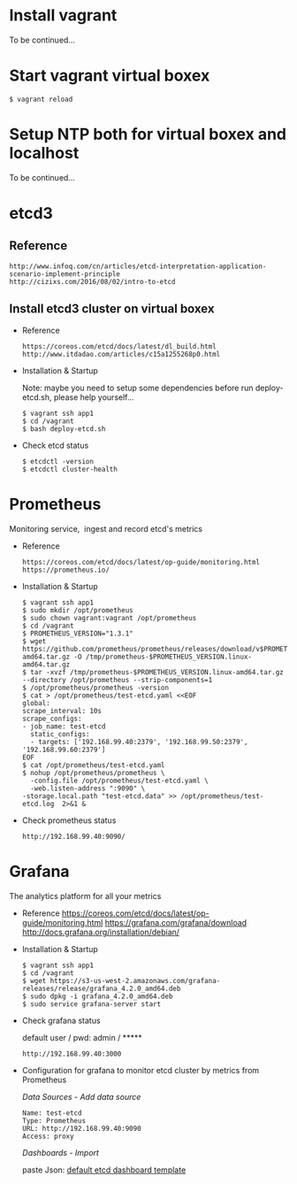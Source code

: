 # Install vagrant

  To be continued...

# Start vagrant virtual boxex

    $ vagrant reload

# Setup NTP both for virtual boxex and localhost

  To be continued...

# etcd3
## Reference

    http://www.infoq.com/cn/articles/etcd-interpretation-application-scenario-implement-principle
    http://cizixs.com/2016/08/02/intro-to-etcd

## Install etcd3 cluster on virtual boxex

* Reference

      https://coreos.com/etcd/docs/latest/dl_build.html
      http://www.itdadao.com/articles/c15a1255268p0.html

* Installation & Startup

  Note: maybe you need to setup some dependencies before run deploy-etcd.sh, please help yourself...

      $ vagrant ssh app1
      $ cd /vagrant
      $ bash deploy-etcd.sh

* Check etcd status

      $ etcdctl -version
      $ etcdctl cluster-health

# Prometheus
Monitoring service,  ingest and record etcd's metrics

* Reference

      https://coreos.com/etcd/docs/latest/op-guide/monitoring.html
      https://prometheus.io/

* Installation & Startup

      $ vagrant ssh app1
      $ sudo mkdir /opt/prometheus
      $ sudo chown vagrant:vagrant /opt/prometheus
      $ cd /vagrant
      $ PROMETHEUS_VERSION="1.3.1"
      $ wget https://github.com/prometheus/prometheus/releases/download/v$PROMETHEUS_VERSION/prometheus-$PROMETHEUS_VERSION.linux-amd64.tar.gz -O /tmp/prometheus-$PROMETHEUS_VERSION.linux-amd64.tar.gz
      $ tar -xvzf /tmp/prometheus-$PROMETHEUS_VERSION.linux-amd64.tar.gz --directory /opt/prometheus --strip-components=1
      $ /opt/prometheus/prometheus -version
      $ cat > /opt/prometheus/test-etcd.yaml <<EOF
      global:
      scrape_interval: 10s
      scrape_configs:
      - job_name: test-etcd
        static_configs:
        - targets: ['192.168.99.40:2379', '192.168.99.50:2379', '192.168.99.60:2379']
      EOF
      $ cat /opt/prometheus/test-etcd.yaml
      $ nohup /opt/prometheus/prometheus \
        -config.file /opt/prometheus/test-etcd.yaml \
        -web.listen-address ":9090" \
      -storage.local.path "test-etcd.data" >> /opt/prometheus/test-etcd.log  2>&1 &

* Check prometheus status

      http://192.168.99.40:9090/

# Grafana
The analytics platform for all your metrics

* Reference
      https://coreos.com/etcd/docs/latest/op-guide/monitoring.html
      https://grafana.com/grafana/download
      http://docs.grafana.org/installation/debian/

* Installation & Startup

      $ vagrant ssh app1
      $ cd /vagrant
      $ wget https://s3-us-west-2.amazonaws.com/grafana-releases/release/grafana_4.2.0_amd64.deb 
      $ sudo dpkg -i grafana_4.2.0_amd64.deb
      $ sudo service grafana-server start

* Check grafana status

    default user / pwd: admin / *****

      http://192.168.99.40:3000

* Configuration for grafana to monitor etcd cluster by metrics from Prometheus

    *Data Sources* - *Add data source*

      Name: test-etcd
      Type: Prometheus
      URL: http://192.168.99.40:9090
      Access: proxy

    *Dashboards* - *Import*

    paste Json: [default etcd dashboard template]( https://coreos.com/etcd/docs/latest/op-guide/grafana.json)
